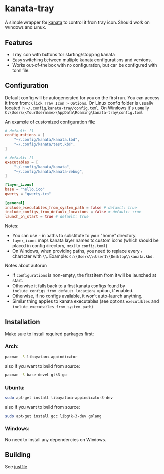 # kanata-tray

A simple wrapper for [kanata](https://github.com/jtroo/kanata) to control it from tray icon. 
Should work on Windows and Linux.

## Features

- Tray icon with buttons for starting/stopping kanata
- Easy switching between multiple kanata configurations and versions.
- Works out-of-the box with no configuration, but can be configured with toml file.

## Configuration

Default config will be autogenerated for you on the first run. 
You can access it from from: `Click Tray Icon > Options`. 
On Linux config folder is usually located in `~/.config/kanata-tray/config.toml`. 
On Windows it's usually `C:\Users\<YourUsername>\AppData\Roaming\kanata-tray\config.toml`

An example of customized configuration file:

```toml
# default: []
configurations = [
    "~/.config/kanata/kanata.kbd",
    "~/.config/kanata/test.kbd",
]

# default: []
executables = [
    "~/.config/kanata/kanata", 
    "~/.config/kanata/kanata-debug",
]

[layer_icons]
base = "hello.ico" 
qwerty = "qwerty.ico"

[general]
include_executables_from_system_path = false # default: true
include_configs_from_default_locations = false # default: true
launch_on_start = true # default: true
```

Notes:
- You can use `~` in paths to substitute to your "home" directory.
- `layer_icons` maps kanata layer names to custom icons (which should be placed in config directory, next to `config.toml`)
- On Windows, when providing paths, you need to replace every `\` character with `\\`. Example: `C:\\Users\\<User1\\Desktop\\kanata.kbd`.

Notes about autorun:
- If `configurations` is non-empty, the first item from it will be launched at start.
- Otherwise it falls back to a first kanata configs found by `include_configs_from_default_locations` option, if enabled.
- Otherwise, if no configs available, it won't auto-launch anything.
- Similar thing applies to kanata executables (see options `executables` and `include_executables_from_system_path`)

## Installation

Make sure to install required packages first:

### Arch:
```bash
pacman -S libayatana-appindicator
```

also if you want to build from source:
```bash
pacman -S base-devel gtk3 go
``` 

### Ubuntu:
```bash
sudo apt-get install libayatana-appindicator3-dev 
```

also if you want to build from source:
```bash
sudo apt-get install gcc libgtk-3-dev golang
``` 

### Windows:

No need to install any dependencies on Windows.

## Building 

See [justfile](./justfile)
 